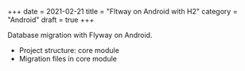 +++
date = 2021-02-21
title = "Fltway on Android with H2"
category = "Android"
draft = true
+++

Database migration with Flyway on Android.

- Project structure: core module
- Migration files in core module

